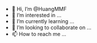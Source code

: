 - 👋 Hi, I’m @HuangMMF
- 👀 I’m interested in ...
- 🌱 I’m currently learning ...
- 💞️ I’m looking to collaborate on ...
- 📫 How to reach me ...

<!---
HuangMMF/HuangMMF is a ✨ special ✨ repository because its `README.md` (this file) appears on your GitHub profile.
You can click the Preview link to take a look at your changes.
--->
